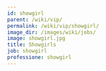 ```yaml
---
id: showgirl
parent: /wiki/vip/
permalink: /wiki/vip/showgirl/
image_dir: /images/wiki/jobs/
image: showgirl.jpg
title: Showgirls
job: showgirl
professione: showgirl
---
```

